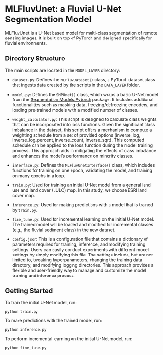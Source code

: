 # MLFluvUnet: a Fluvial U-Net Segmentation Model

MLFluvUnet is a U-Net based model for multi-class segmentation of remote sensing images. It is built on top of PyTorch and designed specifically for fluvial environments.

## Directory Structure

The main scripts are located in the `MODEL_LAYER` directory:

- `dataset.py`: Defines the `MLFluvDataset()` class, a PyTorch dataset class that ingests data created by the scripts in the `DATA_LAYER` folder.

- `model.py`: Defines the `SMPUnet()` class, which wraps a basic U-Net model from the  [Segmentation Models.Pytorch](https://github.com/qubvel/segmentation_models.pytorch) package. It includes additional functionalities such as masking data, freezing/defreezing encoders, and loading pre-trained models with a modified number of classes.

- `weight_calculator.py`: This script is designed to calculate class weights that can be incorporated into loss functions. Given the significant class imbalance in the dataset, this script offers a mechanism to compute a weighting schedule from a set of provided options (inverse_log, inverse_log_percent, inverse_count, inverse_sqrt). This computed schedule can be applied to the loss function during the model training process. This approach aids in mitigating the effects of class imbalance and enhances the model’s performance on minority classes.

- `interface.py`: Defines the `MLFluvUnetInterface()` class, which includes functions for training on one epoch, validating the model, and training on many epochs in a loop.

- `train.py`: Used for training an initial U-Net model from a general land use and land cover (LULC) map. In this study, we choose ESRI land cover map. 

- `inference.py`: Used for making predictions with a model that is trained by `train.py`.

- `fine_tune.py`: Used for incremental learning on the initial U-Net model. The trained model will be loaded and modified for incremental classes (e.g., the fluvial sediment class) in the new dataset.

- `config.json`: This is a configuration file that contains a dictionary of parameters required for training, inference, and modifying training settings. Users can easily conduct experiments with different model settings by simply modifying this file. The settings include, but are not limited to, tweaking hyperparameters, changing the training data directory, and modifying logging directories. This approach provides a flexible and user-friendly way to manage and customize the model training and inference process.

## Getting Started

To train the initial U-Net model, run:

```bash
python train.py
```

To make predictions with the trained model, run:
```bash
python inference.py
```

To perform incremental learning on the initial U-Net model, run:
```bash
python fine_tune.py
```

